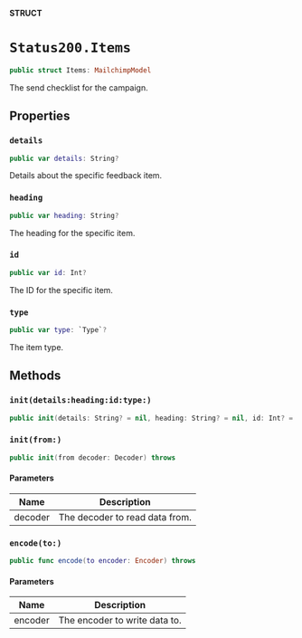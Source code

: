 **STRUCT**

# `Status200.Items`

```swift
public struct Items: MailchimpModel
```

The send checklist for the campaign.

## Properties
### `details`

```swift
public var details: String?
```

Details about the specific feedback item.

### `heading`

```swift
public var heading: String?
```

The heading for the specific item.

### `id`

```swift
public var id: Int?
```

The ID for the specific item.

### `type`

```swift
public var type: `Type`?
```

The item type.

## Methods
### `init(details:heading:id:type:)`

```swift
public init(details: String? = nil, heading: String? = nil, id: Int? = nil, type: Type? = nil)
```

### `init(from:)`

```swift
public init(from decoder: Decoder) throws
```

#### Parameters

| Name | Description |
| ---- | ----------- |
| decoder | The decoder to read data from. |

### `encode(to:)`

```swift
public func encode(to encoder: Encoder) throws
```

#### Parameters

| Name | Description |
| ---- | ----------- |
| encoder | The encoder to write data to. |